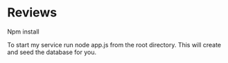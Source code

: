 # Reviews

Npm install

To start my service run node app.js from the root directory. This will create and seed the database for you.
